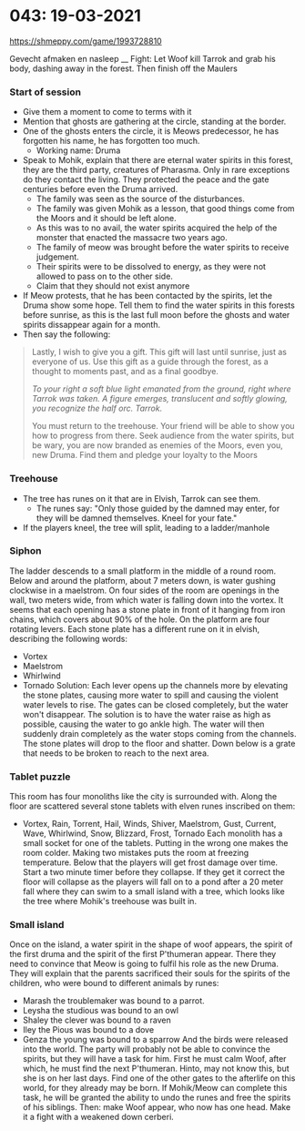 # 043: 19-03-2021
https://shmeppy.com/game/1993728810  
  
Gevecht afmaken en nasleep
__
Fight: Let Woof kill Tarrok and grab his body, dashing away in the forest. Then finish off the Maulers
### Start of session
- Give them a moment to come to terms with it
- Mention that ghosts are gathering at the circle, standing at the border.
- One of the ghosts enters the circle, it is Meows predecessor, he has forgotten his name, he has forgotten too much. 
    - Working name: Druma
- Speak to Mohik, explain that there are eternal water spirits in this forest, they are the third party, creatures of Pharasma. Only in rare exceptions do they contact the living. They protected the peace and the gate centuries before even the Druma arrived. 
    - The family was seen as the source of the disturbances.
    - The family was given Mohik as a lesson, that good things come from the Moors and it should be left alone.
    - As this was to no avail, the water spirits acquired the help of the monster that enacted the massacre two years ago.
    - The family of meow was brought before the water spirits to receive judgement.
    - Their spirits were to be dissolved to energy, as they were not allowed to pass on to the other side.
    - Claim that they should not exist anymore
- If Meow protests, that he has been contacted by the spirits, let the Druma show some hope. Tell them to find the water spirits in this forests before sunrise, as this is the last full moon before the ghosts and water spirits dissappear again for a month.
- Then say the following:
> Lastly, I wish to give you a gift. This gift will last until sunrise, just as everyone of us. Use this gift as a guide through the forest, as a thought to moments past, and as a final goodbye.
> 
> *To your right a soft blue light emanated from the ground, right where Tarrok was taken. A figure emerges, translucent and softly glowing, you recognize the half orc. Tarrok.*
> 
> You must return to the treehouse. Your friend will be able to show you how to progress from there. Seek audience from the water spirits, but be wary, you are now branded as enemies of the Moors, even you, new Druma. Find them and pledge your loyalty to the Moors
### Treehouse
- The tree has runes on it that are in Elvish, Tarrok can see them. 
    - The runes say: "Only those guided by the damned may enter, for they will be damned themselves. Kneel for your fate."
- If the players kneel, the tree will split, leading to a ladder/manhole
### Siphon
The ladder descends to a small platform in the middle of a round room. Below and around the platform, about 7 meters down, is water gushing clockwise in a maelstrom. On four sides of the room are openings in the wall, two meters wide, from which water is falling down into the vortex. It seems that each opening has a stone plate in front of it hanging from iron chains, which covers about 90% of the hole. On the platform are four rotating levers. Each stone plate has a different rune on it in elvish, describing the following words:
- Vortex
- Maelstrom
- Whirlwind
- Tornado
Solution: Each lever opens up the channels more by elevating the stone plates, causing more water to spill and causing the violent water levels to rise. The gates can be closed completely, but the water won't disappear. The solution is to have the water raise as high as possible, causing the water to go ankle high. The water will then suddenly drain completely as the water stops coming from the channels. The stone plates will drop to the floor and shatter. Down below is a grate that needs to be broken to reach to the next area.
### Tablet puzzle
This room has four monoliths like the city is surrounded with. Along the floor are scattered several stone tablets with elven runes inscribed on them:
- Vortex, Rain, Torrent, Hail, Winds, Shiver, Maelstrom, Gust, Current, Wave, Whirlwind, Snow, Blizzard, Frost, Tornado
Each monolith has a small socket for one of the tablets. Putting in the wrong one makes the room colder. Making two mistakes puts the room at freezing temperature. Below that the players will get frost damage over time. Start a two minute timer before they collapse.
If they get it correct the floor will collapse as the players will fall on to a pond after a 20 meter fall where they can swim to a small island with a tree, which looks like the tree where Mohik's treehouse was built in.
### Small island
Once on the island, a water spirit in the shape of woof appears, the spirit of the first druma and the spirit of the first P'thumeran appear. There they need to convince that Meow is going to fulfil his role as the new Druma. They will explain that the parents sacrificed their souls for the spirits of the children, who were bound to different animals by runes:
- Marash the troublemaker was bound to a parrot.
- Leysha the studious was bound to an owl
- Shaley the clever was bound to a raven
- Iley the Pious was bound to a dove
- Genza the young was bound to a sparrow
And the birds were released into the world.
The party will probably not be able to convince the spirits, but they will have a task for him. First he must calm Woof, after which, he must find the next P'thumeran. Hinto, may not know this, but she is on her last days. Find one of the other gates to the afterlife on this world, for they already may be born. If Mohik/Meow can complete this task, he will be granted the ability to undo the runes and free the spirits of his siblings.
Then: make Woof appear, who now has one head. Make it a fight with a weakened down cerberi.